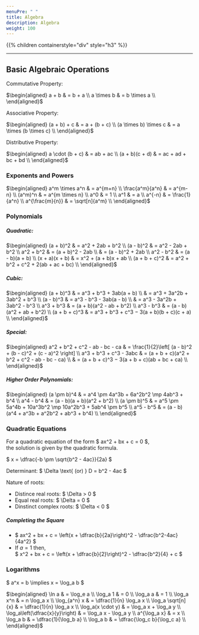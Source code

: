 ```yaml
---
menuPre: " "
title: Algebra
description: Algebra
weight: 100
---
```


{{% children containerstyle="div" style="h3" %}}

---

## Basic Algebraic Operations

Commutative Property:

$\begin{aligned}
a + b & = b + a \\
a \times b & = b \times a \\
\end{aligned}$

Associative Property:

$\begin{aligned}
(a + b) + c & = a + (b + c) \\
(a \times b) \times c & = a \times (b \times c) \\
\end{aligned}$

Distributive Property:

$\begin{aligned}
a \cdot (b + c) & = ab + ac \\
(a + b)(c + d) & = ac + ad + bc + bd \\
\end{aligned}$

### Exponents and Powers

$\begin{aligned}
a^m \times a^n & = a^{m+n} \\
\frac{a^m}{a^n} & = a^{m-n} \\
(a^m)^n & = a^{m \times n} \\
a^0 & = 1 \\
a^1 & = a \\
a^{-n} & = \frac{1}{a^n} \\
a^{\frac{m}{n}} & = \sqrt[n]{a^m} \\
\end{aligned}$

### Polynomials

##### Quadratic:

$\begin{aligned}
(a + b)^2 & = a^2 + 2ab + b^2 \\
(a - b)^2 & = a^2 - 2ab + b^2 \\
a^2 + b^2 & = (a + b)^2 - 2ab \\
& = (a - b)^2 + 2ab \\
a^2 - b^2 & = (a - b)(a + b) \\
(x + a)(x + b) & = x^2 + (a + b)x + ab \\
(a + b + c)^2 & = a^2 + b^2 + c^2 + 2(ab + ac + bc) \\
\end{aligned}$

##### Cubic:

$\begin{aligned}
(a + b)^3 & = a^3 + b^3 + 3ab(a + b) \\
& = a^3 + 3a^2b + 3ab^2 + b^3 \\
(a - b)^3 & = a^3 - b^3 - 3ab(a - b) \\
& = a^3 - 3a^2b + 3ab^2 - b^3 \\
a^3 + b^3 & = (a + b)(a^2 - ab + b^2) \\
a^3 - b^3 & = (a - b)(a^2 + ab + b^2) \\
(a + b + c)^3 & = a^3 + b^3 + c^3 − 3(a + b)(b + c)(c + a) \\
\end{aligned}$

##### Special:

$\begin{aligned}
a^2 + b^2 + c^2 - ab - bc - ca & = \frac{1}{2}\left[ (a - b)^2 + (b - c)^2 + (c - a)^2 \right] \\
a^3 + b^3 + c^3 - 3abc & = (a + b + c)(a^2 + b^2 + c^2 - ab - bc - ca) \\
& = (a + b + c)^3 − 3(a + b + c)(ab + bc + ca) \\
\end{aligned}$

##### Higher Order Polynomials:

$\begin{aligned}
(a \pm b)^4 & = a^4 \pm 4a^3b + 6a^2b^2 \mp 4ab^3 + b^4 \\
a^4 - b^4 & = (a - b)(a + b)(a^2 + b^2) \\
(a \pm b)^5 & = a^5 \pm 5a^4b + 10a^3b^2 \mp 10a^2b^3 + 5ab^4 \pm b^5 \\
a^5 - b^5 & = (a - b)(a^4 + a^3b + a^2b^2 + ab^3 + b^4) \\
\end{aligned}$

### Quadratic Equations

For a quadratic equation of the form $ ax^2 + bx + c = 0 $,  
the solution is given by the quadratic formula.

$ x = \dfrac{-b \pm \sqrt{b^2 - 4ac}}{2a} $

Determinant: $ \Delta \text{ (or) } D = b^2 - 4ac $

Nature of roots:
- Distince real roots: $ \Delta > 0 $
- Equal real roots: $ \Delta = 0 $
- Dinstinct complex roots: $ \Delta < 0 $

##### Completing the Square

- $ ax^2 + bx + c = \left(x + \dfrac{b}{2a}\right)^2 - \dfrac{b^2-4ac}{4a^2} $
- If $a = 1$ then,  
  $ x^2 + bx + c = \left(x + \dfrac{b}{2}\right)^2 - \dfrac{b^2}{4} + c $

### Logarithms

$ a^x = b \implies x = \log_a b $

$\begin{aligned}
\ln a & = \log_e a \\
\log_a 1 & = 0 \\
\log_a a & = 1 \\
\log_a x^n & = n \log_a x \\
\log_{a^n} x & = \dfrac{1}{n} \log_a x \\
\log_a \sqrt[n]{x} & = \dfrac{1}{n} \log_a x \\
\log_a(x \cdot y) & = \log_a x + \log_a y \\
\log_a\left(\dfrac{x}{y}\right) & = \log_a x - \log_a y \\
a^{\log_a x} & = x \\
\log_a b & = \dfrac{1}{\log_b a} \\
\log_a b & = \dfrac{\log_c b}{\log_c a} \\
\end{aligned}$

